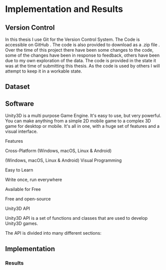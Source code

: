 # Implementation and Results

## Version Control

In this thesis I use Git for the Version Control System. The Code is accessible on GitHub . The code is also provided to download as a .zip file .
Over the time of this project there have been some changes to the code, some of the changes have been in response to feedback, others have been due to my own exploration of the data. The code is provided in the state it was at the time of submitting this thesis. As the code is used by others I will attempt to keep it in a workable state.

## Dataset

## Software

Unity3D is a multi purpose Game Engine. It's easy to use, but very powerful. You can make anything from a simple 2D mobile game to a complex 3D game for desktop or mobile. It's all in one, with a huge set of features and a visual interface.

Features

Cross-Platform (Windows, macOS, Linux & Android)

(Windows, macOS, Linux & Android) Visual Programming

Easy to Learn

Write once, run everywhere

Available for Free

Free and open-source

Unity3D API

Unity3D API is a set of functions and classes that are used to develop Unity3D games.

The API is divided into many different sections:

## Implementation

### Results
